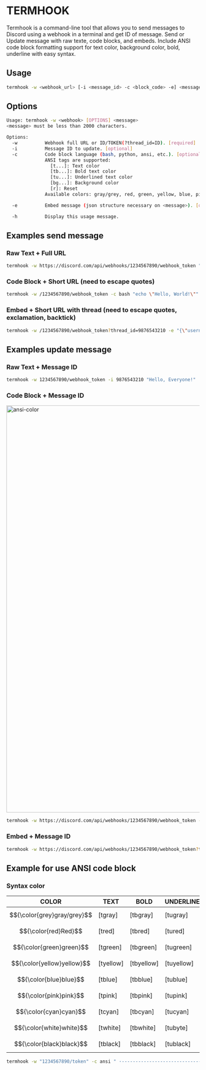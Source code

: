 # TERMHOOK

Termhook is a command-line tool that allows you to send messages to Discord using a webhook in a terminal and get ID of message.
Send or Update message with raw texte, code blocks, and embeds.
Include ANSI code block formatting support for text color, background color, bold, underline with easy syntax.

## Usage
```bash
termhook -w <webhook_url> [-i <message_id> -c <block_code> -e] <message/json embed>
```

## Options
```bash
Usage: termhook -w <webhook> [OPTIONS] <message>
<message> must be less than 2000 characters.

Options:
  -w          Webhook full URL or ID/TOKEN(?thread_id=ID). [required]
  -i          Message ID to update. [optional]
  -c          Code block language (bash, python, ansi, etc.). [optional]
              ANSI tags are supported:
                [t...]: Text color
                [tb...]: Bold text color
                [tu...]: Underlined text color
                [bg...]: Background color
                [r]: Reset
              Available colors: gray/grey, red, green, yellow, blue, pink, cyan, white, black

  -e          Embed message (json structure necessary on <message>). [optional]

  -h          Display this usage message.
```

## Examples send message
### Raw Text + Full URL
```bash
termhook -w https://discord.com/api/webhooks/1234567890/webhook_token "Hello, World!"
```
### Code Block + Short URL (need to escape quotes)
```bash
termhook -w /1234567890/webhook_token -c bash "echo \"Hello, World!\""
```
### Embed + Short URL with thread (need to escape quotes, exclamation, backtick)
```bash
termhook -w /1234567890/webhook_token?thread_id=9876543210 -e "{\"username\":\"Webhook\",\"avatar_url\":\"https://i.imgur.com/4M34hi2.png\",\"content\":\"Text message. Up to 2000 characters.\",\"embeds\":[{\"author\":{\"name\":\"Birdie♫\",\"url\":\"https://www.reddit.com/r/cats/\",\"icon_url\":\"https://i.imgur.com/R66g1Pe.jpg\"},\"title\":\"Title\",\"url\":\"https://google.com/\",\"description\":\"Text message. You can use Markdown here. *Italic* **bold** __underline__ ~~strikeout~~ [hyperlink](https://google.com) \`code\`\",\"color\":15258703,\"fields\":[{\"name\":\"Text\",\"value\":\"More text\",\"inline\":true},{\"name\":\"Even more text\",\"value\":\"Yup\",\"inline\":true},{\"name\":\"Use \`\\\"inline\\\": true\` parameter, if you want to display fields in the same line.\",\"value\":\"okay...\"},{\"name\":\"Thanks\\\!\",\"value\":\"You're welcome :wink:\"}],\"thumbnail\":{\"url\":\"https://upload.wikimedia.org/wikipedia/commons/3/38/4-Nature-Wallpapers-2014-1_ukaavUI.jpg\"},\"image\":{\"url\":\"https://upload.wikimedia.org/wikipedia/commons/5/5a/A_picture_from_China_every_day_108.jpg\"},\"footer\":{\"text\":\"Woah\\\! So cool\\\! :smirk:\",\"icon_url\":\"https://i.imgur.com/fKL31aD.jpg\"}}]}"
```
## Examples update message
### Raw Text + Message ID
```bash
termhook -w 1234567890/webhook_token -i 9876543210 "Hello, Everyone!"
```
### Code Block + Message ID
<img width="1061" alt="ansi-color" src="https://github.com/user-attachments/assets/3cbd97b7-b4f3-4518-84b2-9228b3aaa580" />

```bash
termhook -w https://discord.com/api/webhooks/1234567890/webhook_token -i 9876543210 -c bash "echo \"Hello, Everyone!\""
```
### Embed + Message ID
```bash
termhook -w https://discord.com/api/webhooks/1234567890/webhook_token?thread_id=9876543210 -e "{\"username\":\"Webhook UPDATED\",\"avatar_url\":\"https://i.imgur.com/4M34hi2.png\",\"content\":\"Text message updated. Up to 2000 characters.\",\"embeds\":[{\"author\":{\"name\":\"Birdie♫\",\"url\":\"https://www.reddit.com/r/cats/\",\"icon_url\":\"https://i.imgur.com/R66g1Pe.jpg\"},\"title\":\"Title\",\"url\":\"https://google.com/\",\"description\":\"Text message updated. You can use Markdown here. *Italic* **bold** __underline__ ~~strikeout~~ [hyperlink](https://google.com) \`code\`\",\"color\":15258703,\"fields\":[{\"name\":\"Text\",\"value\":\"More text\",\"inline\":true},{\"name\":\"Even more text\",\"value\":\"Yup\",\"inline\":true},{\"name\":\"Use \`\\\"inline\\\": true\` parameter, if you want to display fields in the same line.\",\"value\":\"okay...\"},{\"name\":\"Thanks\\\!\",\"value\":\"You're welcome :wink:\"}],\"thumbnail\":{\"url\":\"https://upload.wikimedia.org/wikipedia/commons/3/38/4-Nature-Wallpapers-2014-1_ukaavUI.jpg\"},\"image\":{\"url\":\"https://upload.wikimedia.org/wikipedia/commons/5/5a/A_picture_from_China_every_day_108.jpg\"},\"footer\":{\"text\":\"Woah\\\! So cool\\\! :smirk:\",\"icon_url\":\"https://i.imgur.com/fKL31aD.jpg\"}}]}"
```
## Example for use ANSI code block


### Syntax color
| COLOR                       | TEXT      | BOLD      | UNDERLINE | BACKGROUND |
|-----------------------------|-----------|-----------|-----------|------------|
| $${\color{grey}gray/grey}$$ | [tgray]   | [tbgray]  | [tugray]  | [bggray]   |
| $${\color{red}Red}$$        | [tred]    | [tbred]   | [tured]   | [bgred]    |
| $${\color{green}green}$$      | [tgreen]  | [tbgreen] | [tugreen] | [bggreen]  |
| $${\color{yellow}yellow}$$     | [tyellow] | [tbyellow]| [tuyellow]| [bgyellow] |
| $${\color{blue}blue}$$       | [tblue]   | [tbblue]  | [tublue]  | [bgblue]   |
| $${\color{pink}pink}$$       | [tpink]   | [tbpink]  | [tupink]  | [bgpink]   |
| $${\color{cyan}cyan}$$       | [tcyan]   | [tbcyan]  | [tucyan]  | [bgcyan]   |
| $${\color{white}white}$$      | [twhite]  | [tbwhite] | [tubyte]  | [bgwhite]  |
| $${\color{black}black}$$      | [tblack]  | [tbblack] | [tublack] | [bgblack]  |

```bash
termhook -w "1234567890/token" -c ansi " ·--------------------------------------------------·\n |   COLOR   | TEXT | BOLD | UNDERLINE | BACKGROUND |\n |-----------+------+------+-----------+------------|\n | gray/grey | [tgray]TEXT[r] | [tbgray]BOLD[r] | [tugray]UNDERLINE[r] | [bggray]BACKGROUND[r] |\n | red       | [tred]TEXT[r] | [tbred]BOLD[r] | [tured]UNDERLINE[r] | [bgred]BACKGROUND[r] |\n | green     | [tgreen]TEXT[r] | [tbgreen]BOLD[r] | [tugreen]UNDERLINE[r] | [bggreen]BACKGROUND[r] |\n | yellow    | [tyellow]TEXT[r] | [tbyellow]BOLD[r] | [tuyellow]UNDERLINE[r] | [bgyellow]BACKGROUND[r] |\n | blue      | [tblue]TEXT[r] | [tbblue]BOLD[r] | [tublue]UNDERLINE[r] | [bgblue]BACKGROUND[r] |\n | pink      | [tpink]TEXT[r] | [tbpink]BOLD[r] | [tupink]UNDERLINE[r] | [bgpink]BACKGROUND[r] |\n | cyan      | [tcyan]TEXT[r] | [tbcyan]BOLD[r] | [tucyan]UNDERLINE[r] | [bgcyan]BACKGROUND[r] |\n | white     | [twhite]TEXT[r] | [tbwhite]BOLD[r] | [tuwhite]UNDERLINE[r] | [bgwhite]BACKGROUND[r] |\n | black     | [tblack]TEXT[r] | [tbblack]BOLD[r] | [tublack]UNDERLINE[r] | [bgblack]BACKGROUND[r] |\n ·--------------------------------------------------·"
```
